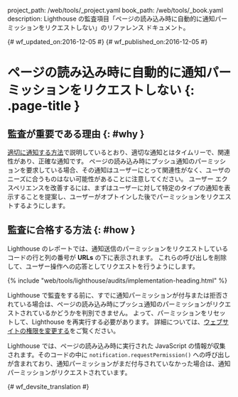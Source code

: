 project_path: /web/tools/_project.yaml
book_path: /web/tools/_book.yaml
description: Lighthouse の監査項目「ページの読み込み時に自動的に通知パーミッションをリクエストしない」のリファレンス ドキュメント。

{# wf_updated_on:2016-12-05 #}
{# wf_published_on:2016-12-05 #}

#  ページの読み込み時に自動的に通知パーミッションをリクエストしない {: .page-title }

##  監査が重要である理由 {: #why }

[適切に通知する方法][good]で説明しているとおり、適切な通知とはタイムリーで、関連性があり、正確な通知です。
ページの読み込み時にプッシュ通知のパーミッションを要求している場合、その通知はユーザーにとって関連性がなく、ユーザのニーズに合うものはない可能性があることに注意してください。
ユーザー エクスペリエンスを改善するには、まずはユーザーに対して特定のタイプの通知を表示することを提案し、ユーザーがオプトインした後でパーミッションをリクエストするようにします。



[good]: /web/fundamentals/engage-and-retain/push-notifications/good-notification

##  監査に合格する方法 {: #how }

Lighthouse のレポートでは、通知送信のパーミッションをリクエストしているコードの行と列の番号が **URLs** の下に表示されます。
これらの呼び出しを削除して、ユーザー操作への応答としてリクエストを行うようにします。


{% include "web/tools/lighthouse/audits/implementation-heading.html" %}

Lighthouse
で監査をする前に、すでに通知パーミッションが付与または拒否されている場合は、ページの読み込み時にプッシュ通知のパーミッションがリクエストされているかどうかを判別できません。
よって、パーミッションをリセットして、Lighthouse を再実行する必要があります。
詳細については、[ウェブサイトの権限を変更する][help]をご覧ください。

Lighthouse では、ページの読み込み時に実行された JavaScript の情報が収集されます。そのコードの中に `notification.requestPermission()`
への呼び出しが含まれており、通知パーミッションがまだ付与されていなかった場合は、通知パーミッションがリクエストされています。


[help]: https://support.google.com/chrome/answer/6148059


{# wf_devsite_translation #}
